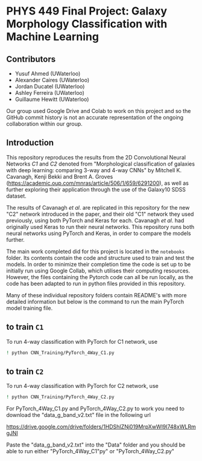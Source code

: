 # PHYS 449 Final Project: Galaxy Morphology Classification with Machine Learning

## Contributors
- Yusuf Ahmed (UWaterloo)
- Alexander Caires (UWaterloo)
- Jordan Ducatel (UWaterloo)
- Ashley Ferreira (UWaterloo)
- Guillaume Hewitt (UWaterloo)

Our group used Google Drive and Colab to work on this project and so the GitHub commit history is not an accurate representation of the ongoing collaboration within our group. 

## Introduction

This repository reproduces the results from the 2D Convolutional Neural Networks *C1* and *C2* denoted from "Morphological classification of galaxies with deep learning: comparing 3-way and 4-way CNNs" by Mitchell K. Cavanagh, Kenji Bekki and Brent A. Groves (https://academic.oup.com/mnras/article/506/1/659/6291200), as well as further exploring their application through the use of the Galaxy10 SDSS dataset.


The results of Cavanagh *et al*. are replicated in this repository for the new "C2" network introduced in the paper, and their old "C1" network they used previously, using both PyTorch and Keras for each. Cavanagh *et al*. had originally used Keras to run their neural networks. This repository runs both neural networks using PyTorch and Keras, in order to compare the models further.


The main work completed did for this project is located in the `notebooks` folder. Its contents contain the code and structure used to train and test the models. In order to minimize their completion time the code is set up to be initially run using Google Collab, which utilises their computing resources. However, the files containing the Pytorch code can all be run locally, as the code has been adapted to run in python files provided in this repository.


Many of these individual repository folders contain README's with more detailed information but below is the command to run the main PyTorch model training file.

## to train `C1`

To run 4-way classification with PyTorch for C1 network, use

```sh
! python CNN_Training/PyTorch_4Way_C1.py 
```
## to train `C2`

To run 4-way classification with PyTorch for C2 network, use

```sh
! python CNN_Training/PyTorch_4Way_C2.py 
```

For PyTorch_4Way_C1.py and PyTorch_4Way_C2.py to work you need to download the "data_g_band_v2.txt" file in the following url

https://drive.google.com/drive/folders/1HDShIZNj019MrpXwWl9I748xWLRmgJNl

Paste the "data_g_band_v2.txt" into the "Data" folder and you should be able to run either "PyTorch_4Way_C1"py" or "PyTorch_4Way_C2.py"
